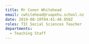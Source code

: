 ```yaml
---
title: Mr Conor Whitehead
email: cwhitehead@ruapehu.school.nz
date: 2019-08-10T04:41:48.950Z
roles: TIC Social Sciences Teacher
departments:
  - Teaching Staff
---
```


